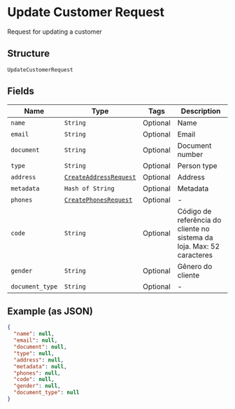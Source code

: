 
# Update Customer Request

Request for updating a customer

## Structure

`UpdateCustomerRequest`

## Fields

| Name | Type | Tags | Description |
|  --- | --- | --- | --- |
| `name` | `String` | Optional | Name |
| `email` | `String` | Optional | Email |
| `document` | `String` | Optional | Document number |
| `type` | `String` | Optional | Person type |
| `address` | [`CreateAddressRequest`](../../doc/models/create-address-request.md) | Optional | Address |
| `metadata` | `Hash of String` | Optional | Metadata |
| `phones` | [`CreatePhonesRequest`](../../doc/models/create-phones-request.md) | Optional | - |
| `code` | `String` | Optional | Código de referência do cliente no sistema da loja. Max: 52 caracteres |
| `gender` | `String` | Optional | Gênero do cliente |
| `document_type` | `String` | Optional | - |

## Example (as JSON)

```json
{
  "name": null,
  "email": null,
  "document": null,
  "type": null,
  "address": null,
  "metadata": null,
  "phones": null,
  "code": null,
  "gender": null,
  "document_type": null
}
```

